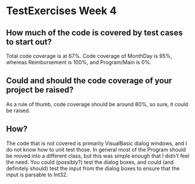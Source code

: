 # TestExercises Week 4

## How much of the code is covered by test cases to start out?

Total code coverage is at 67%. Code coverage of MonthDay is 95%, whereas Reimbursement is 100%, and Program/Main is 0%.

## Could and should the code coverage of your project be raised?

As a rule of thumb, code coverage should be around 80%, so sure, it could be raised.

## How?

The code that is not covered is primarily VisualBasic dialog windows, and I do not know how to unit test those. In general most of the Program should be moved into a different class, but this was simple enough that I didn't feel the need. You could (possibly?) test the dialog boxes, and could (and definitely should) test the input from the dialog boxes to ensure that the input is parsable to Int32.
